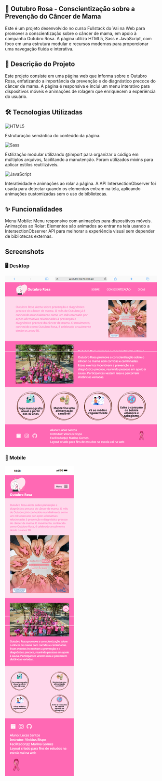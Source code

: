 
## 💖 Outubro Rosa - Conscientização sobre a Prevenção do Câncer de Mama

Este é um projeto desenvolvido no curso Fullstack do Vai na Web para promover a conscientização sobre o câncer de mama, em apoio à campanha Outubro Rosa. A página utiliza HTML5, Sass e JavaScript, com foco em uma estrutura modular e recursos modernos para proporcionar uma navegação fluida e interativa.


## 📝 Descrição do Projeto
Este projeto consiste em uma página web que informa sobre o Outubro Rosa, enfatizando a importância da prevenção e do diagnóstico precoce do câncer de mama. A página é responsiva e inclui um menu interativo para dispositivos móveis e animações de rolagem que enriquecem a experiência do usuário.
## 🛠️ Tecnologias Utilizadas

![HTML5](https://img.shields.io/badge/HTML5-E34F26?style=for-the-badge&logo=html5&logoColor=white)

 Estruturação semântica do conteúdo da página.

![Sass](https://img.shields.io/badge/Sass-000?style=for-the-badge&logo=sass)

Estilização modular utilizando @import para organizar o código em múltiplos arquivos, facilitando a manutenção. Foram utilizados mixins para aplicar estilos reutilizáveis.

![JavaScript](https://img.shields.io/badge/JavaScript-F7DF1E?style=for-the-badge&logo=javascript&logoColor=black)

Interatividade e animações ao rolar a página. A API IntersectionObserver foi usada para detectar quando os elementos entram na tela, aplicando animações customizadas sem o uso de bibliotecas.
## ✨ Funcionalidades
Menu Mobile: Menu responsivo com animações para dispositivos móveis.
Animações ao Rolar: Elementos são animados ao entrar na tela usando a IntersectionObserver API para melhorar a experiência visual sem depender de bibliotecas externas.
## Screenshots

### 🖥️ Desktop
<img src="https://github.com/lucasssantos94/outubro-rosa/blob/main/images/desktop.png?raw=true">

### 📱 Mobile
<img src="https://github.com/lucasssantos94/outubro-rosa/blob/main/images/mobile.png?raw=true">

